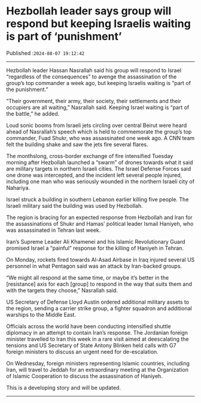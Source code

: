 # Hezbollah leader says group will respond but keeping Israelis waiting is part of ‘punishment’

Published :`2024-08-07 19:12:42`

---

Hezbollah leader Hassan Nasrallah said his group will respond to Israel “regardless of the consequences” to avenge the assassination of the group’s top commander a week ago, but keeping Israelis waiting is “part of the punishment.”

“Their government, their army, their society, their settlements and their occupiers are all waiting,” Nasrallah said. Keeping Israel waiting is “part of the battle,” he added.

Loud sonic booms from Israeli jets circling over central Beirut were heard ahead of Nasrallah’s speech which is held to commemorate the group’s top commander, Fuad Shukr, who was assassinated one week ago. A CNN team felt the building shake and saw the jets fire several flares.

The monthslong, cross-border exchange of fire intensified Tuesday morning after Hezbollah launched a “swarm” of drones towards what it said are military targets in northern Israeli cities. The Israel Defense Forces said one drone was intercepted, and the incident left several people injured, including one man who was seriously wounded in the northern Israeli city of Nahariya.

Israel struck a building in southern Lebanon earlier killing five people. The Israeli military said the building was used by Hezbollah.

The region is bracing for an expected response from Hezbollah and Iran for the assassinations of Shukr and Hamas’ political leader Ismail Haniyeh, who was assassinated in Tehran last week.

Iran’s Supreme Leader Ali Khamenei and his Islamic Revolutionary Guard promised Israel a “painful” response for the killing of Haniyeh in Tehran.

On Monday, rockets fired towards Al-Asad Airbase in Iraq injured several US personnel in what Pentagon said was an attack by Iran-backed groups.

“We might all respond at the same time, or maybe it’s better in the [resistance] axis for each [group] to respond in the way that suits them and with the targets they choose,” Nasrallah said.

US Secretary of Defense Lloyd Austin ordered additional military assets to the region, sending a carrier strike group, a fighter squadron and additional warships to the Middle East.

Officials across the world have been conducting intensified shuttle diplomacy in an attempt to contain Iran’s response. The Jordanian foreign minister travelled to Iran this week in a rare visit aimed at deescalating the tensions and US Secretary of State Antony Blinken held calls with G7 foreign ministers to discuss an urgent need for de-escalation.

On Wednesday, foreign ministers representing Islamic countries, including Iran, will travel to Jeddah for an extraordinary meeting at the Organization of Islamic Cooperation to discuss the assassination of Haniyeh.

This is a developing story and will be updated.

---

